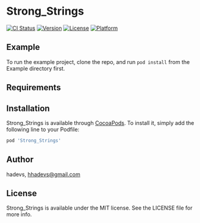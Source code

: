 # Strong_Strings

[![CI Status](https://img.shields.io/travis/hadevs/Strong_Strings.svg?style=flat)](https://travis-ci.org/hadevs/Strong_Strings)
[![Version](https://img.shields.io/cocoapods/v/Strong_Strings.svg?style=flat)](https://cocoapods.org/pods/Strong_Strings)
[![License](https://img.shields.io/cocoapods/l/Strong_Strings.svg?style=flat)](https://cocoapods.org/pods/Strong_Strings)
[![Platform](https://img.shields.io/cocoapods/p/Strong_Strings.svg?style=flat)](https://cocoapods.org/pods/Strong_Strings)

## Example

To run the example project, clone the repo, and run `pod install` from the Example directory first.

## Requirements

## Installation

Strong_Strings is available through [CocoaPods](https://cocoapods.org). To install
it, simply add the following line to your Podfile:

```ruby
pod 'Strong_Strings'
```

## Author

hadevs, hhadevs@gmail.com

## License

Strong_Strings is available under the MIT license. See the LICENSE file for more info.
